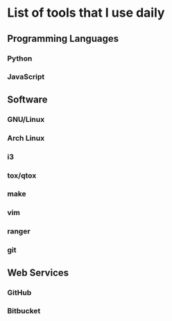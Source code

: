 # List of tools that I use daily

## Programming Languages

### Python

### JavaScript

## Software

### GNU/Linux

### Arch Linux

### i3

### tox/qtox

### make

### vim

### ranger

### git

## Web Services

### GitHub

### Bitbucket
